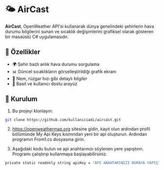 # 🌤️ AirCast

**AirCast**, OpenWeather API'si kullanarak dünya genelindeki şehirlerin hava durumu bilgilerini sunan ve sıcaklık değişimlerini grafiksel olarak gösteren bir masaüstü C# uygulamasıdır.

## 🚀 Özellikler

- 🌍 Şehir bazlı anlık hava durumu sorgulama
- 📊 Güncel sıcaklıkların görselleştirildiği grafik ekranı
- 💨 Nem, rüzgar hızı gibi detaylı bilgiler
- 👤 Basit ve kullanıcı dostu arayüz

## 🔧 Kurulum

1. Bu projeyi klonlayın:

```bash
git clone https://github.com/kullaniciadi/aircast.git
```
2. https://openweathermap.org sitesine gidin, kayıt olun ardından profil bölümünde My Api Keys kısmından yeni bir api oluşturun. Ardından programın From1.cs dosyasına girin.
   
3. Aşağıdaki kodu bulun ve api anahtarınızı söylenen yere yapıştırın. Programı çalıştırıp kullanmaya başlayabilirsiniz.
     
```bash
private static readonly string apiKey = "API ANAHTARINIZI BURAYA YAPIŞTIRIN";
```
